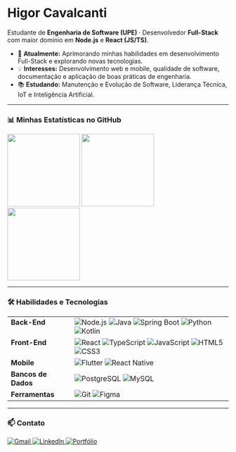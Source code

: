 # Higor Cavalcanti

Estudante de **Engenharia de Software (UPE)** · Desenvolvedor **Full-Stack** com maior domínio em **Node.js** e **React (JS/TS)**.

- 🔭 **Atualmente:** Aprimorando minhas habilidades em desenvolvimento Full-Stack e explorando novas tecnologias.
- 💡 **Interesses:** Desenvolvimento web e mobile, qualidade de software, documentação e aplicação de boas práticas de engenharia.
- 📚 **Estudando:** Manutenção e Evolução de Software, Liderança Técnica, IoT e Inteligência Artificial.

---

### 📊 Minhas Estatísticas no GitHub

<div>
  <img height="165em" src="https://github-readme-stats.vercel.app/api?username=higucavalcanti&show_icons=true&theme=radical&include_all_commits=true&count_private=true&cache_seconds=3600"/>
  <img height="165em" src="https://github-readme-stats.vercel.app/api/top-langs/?username=higucavalcanti&layout=compact&langs_count=7&theme=radical&cache_seconds=3600"/>
</div>
<div>
  <img height="165em" src="https://github-readme-streak-stats.herokuapp.com?user=higucavalcanti&theme=radical&date_format=j%20M%5B%20Y%5D&locale=pt_BR"/>
</div>

---

### 🛠️ Habilidades e Tecnologias

<table>
  <tr>
    <td valign="top"><strong>Back-End</strong></td>
    <td>
      <img src="https://img.shields.io/badge/Node.js-339933?style=for-the-badge&logo=nodedotjs&logoColor=white" alt="Node.js"/>
      <img src="https://img.shields.io/badge/Java-ED8B00?style=for-the-badge&logo=openjdk&logoColor=white" alt="Java"/>
      <img src="https://img.shields.io/badge/Spring-6DB33F?style=for-the-badge&logo=spring&logoColor=white" alt="Spring Boot"/>
      <img src="https://img.shields.io/badge/Python-3776AB?style=for-the-badge&logo=python&logoColor=white" alt="Python"/>
      <img src="https://img.shields.io/badge/Kotlin-7F52FF?style=for-the-badge&logo=kotlin&logoColor=white" alt="Kotlin"/>
    </td>
  </tr>
  <tr>
    <td valign="top"><strong>Front-End</strong></td>
    <td>
      <img src="https://img.shields.io/badge/React-61DAFB?style=for-the-badge&logo=react&logoColor=black" alt="React"/>
      <img src="https://img.shields.io/badge/TypeScript-3178C6?style=for-the-badge&logo=typescript&logoColor=white" alt="TypeScript"/>
      <img src="https://img.shields.io/badge/JavaScript-F7DF1E?style=for-the-badge&logo=javascript&logoColor=black" alt="JavaScript"/>
      <img src="https://img.shields.io/badge/HTML5-E34F26?style=for-the-badge&logo=html5&logoColor=white" alt="HTML5"/>
      <img src="https://img.shields.io/badge/CSS3-1572B6?style=for-the-badge&logo=css3&logoColor=white" alt="CSS3"/>
    </td>
  </tr>
  <tr>
    <td valign="top"><strong>Mobile</strong></td>
    <td>
      <img src="https://img.shields.io/badge/Flutter-02569B?style=for-the-badge&logo=flutter&logoColor=white" alt="Flutter"/>
      <img src="https://img.shields.io/badge/React_Native-61DAFB?style=for-the-badge&logo=react&logoColor=black" alt="React Native"/>
    </td>
  </tr>
  <tr>
    <td valign="top"><strong>Bancos de Dados</strong></td>
    <td>
      <img src="https://img.shields.io/badge/PostgreSQL-4169E1?style=for-the-badge&logo=postgresql&logoColor=white" alt="PostgreSQL"/>
      <img src="https://img.shields.io/badge/MySQL-4479A1?style=for-the-badge&logo=mysql&logoColor=white" alt="MySQL"/>
    </td>
  </tr>
    <tr>
    <td valign="top"><strong>Ferramentas</strong></td>
    <td>
      <img src="https://img.shields.io/badge/Git-F05032?style=for-the-badge&logo=git&logoColor=white" alt="Git"/>
      <img src="https://img.shields.io/badge/Figma-F24E1E?style=for-the-badge&logo=figma&logoColor=white" alt="Figma"/>
    </td>
  </tr>
</table>

---

### 📫 Contato

<p align="left">
  <a href="mailto:cavalcanti.higorl@gmail.com" target="_blank">
    <img src="https://img.shields.io/badge/Gmail-D14836?style=for-the-badge&logo=gmail&logoColor=white" alt="Gmail"/>
  </a>
  <a href="https://www.linkedin.com/in/higor-cavalcanti-b77794267" target="_blank">
    <img src="https://img.shields.io/badge/LinkedIn-0077B5?style=for-the-badge&logo=linkedin&logoColor=white" alt="LinkedIn"/>
  </a>
  <a href="https://higucavalcanti.github.io" target="_blank">
    <img src="https://img.shields.io/badge/Portfólio-8A2BE2?style=for-the-badge&logo=github&logoColor=white" alt="Portfólio"/>
  </a>
</p>
